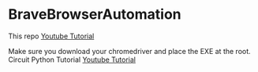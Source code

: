 # BraveBrowserAutomation  
This repo [Youtube Tutorial](https://youtu.be/N3Nqq4Rl9sE)  

Make sure you download your chromedriver and place the EXE at the root.  
Circuit Python Tutorial [Youtube Tutorial](https://youtu.be/07vG-_CcDG0)  

